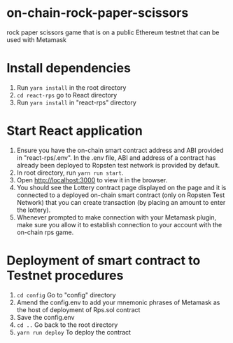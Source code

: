 # on-chain-rock-paper-scissors

rock paper scissors game that is on a public Ethereum testnet that can be used with Metamask

# Install dependencies

1. Run `yarn install` in the root directory
2. `cd react-rps` go to React directory
3. Run `yarn install` in "react-rps" directory

# Start React application

1. Ensure you have the on-chain smart contract address and ABI provided in "react-rps/.env". In the .env file, ABI and address of a contract has already been deployed to Ropsten test network is provided by default.
2. In root directory, run `yarn run start`.
3. Open [http://localhost:3000](http://localhost:3000) to view it in the browser.
4. You should see the Lottery contract page displayed on the page and it is connected to a deployed on-chain smart contract (only on Ropsten Test Network) that you can create transaction (by placing an amount to enter the lottery).
5. Whenever prompted to make connection with your Metamask plugin, make sure you allow it to establish connection to your account with the on-chain rps game.

# Deployment of smart contract to Testnet procedures

1. `cd config` Go to "config" directory
2. Amend the config.env to add your mnemonic phrases of Metamask as the host of deployment of Rps.sol contract
3. Save the config.env
4. `cd ..` Go back to the root directory
5. `yarn run deploy` To deploy the contract
